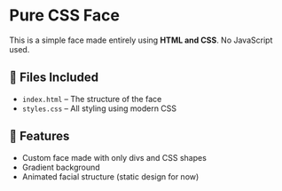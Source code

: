 # Pure CSS Face

This is a simple face made entirely using **HTML and CSS**. No JavaScript used.


## 📂 Files Included

- `index.html` – The structure of the face
- `styles.css` – All styling using modern CSS

## 🎨 Features

- Custom face made with only divs and CSS shapes
- Gradient background
- Animated facial structure (static design for now)

